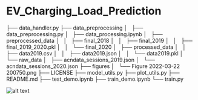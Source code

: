 # EV_Charging_Load_Prediction

├── data_handler.py
├── data_preprocessing
│   ├── data_preprocessing.py
│   ├── data_processing.ipynb
│   ├── preprocessed_data
│   │   ├── final_2018
│   │   ├── final_2019
│   │   ├── final_2019_2020.pkl
│   │   └── final_2020
│   ├── processed_data
│   │   ├── data2019.csv
│   │   ├── data2019.json
│   │   └── data2019.pkl
│   └── raw_data
│       ├── acndata_sessions_2019.json
│       └── acndata_sessions_2020.json
├── figures
│   └── Figure 2022-03-22 200750.png
├── LICENSE
├── model_utils.py
├── plot_utils.py
├── README.md
├── test_demo.ipynb
├── train_demo.ipynb
└── train.py


![alt text](https://github.com/curroramos/EV_Charging_Load_Prediction/blob/main/figures/Figure%202022-03-22%20200750.png)
